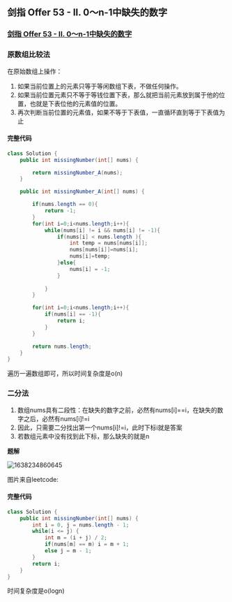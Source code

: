 ## 剑指 Offer 53 - II. 0～n-1中缺失的数字

### [剑指 Offer 53 - II. 0～n-1中缺失的数字](https://leetcode-cn.com/problems/que-shi-de-shu-zi-lcof/)

### 原数组比较法

在原始数组上操作：

1. 如果当前位置上的元素只等于等闲数组下表，不做任何操作。
2. 如果当前位置元素只不等于等钱位置下表，那么就把当前元素放到属于他的位置，也就是下表位他的元素值的位置。
3. 再次判断当前位置的元素值，如果不等于下表值，一直循环直到等于下表值为止

#### 完整代码

~~~ java
class Solution {
    public int missingNumber(int[] nums) {

        return missingNumber_A(nums);
    }

    public int missingNumber_A(int[] nums) {

        if(nums.length == 0){
            return -1;
        }
        for(int i=0;i<nums.length;i++){
            while(nums[i] != i && nums[i] != -1){
                if(nums[i] < nums.length ){
                    int temp = nums[nums[i]];
                    nums[nums[i]]=nums[i];
                    nums[i]=temp;
                }else{
                    nums[i] = -1;
                }
                
            }
        }

        for(int i=0;i<nums.length;i++){
            if(nums[i] == -1){
                return i;
            }
        }

        return nums.length;
    }
}
~~~

遍历一遍数组即可，所以时间复杂度是o(n)

### 二分法

1. 数组nums具有二段性：在缺失的数字之前，必然有nums[i]==i，在缺失的数字之后，必然有nums[i]!=i
2. 因此，只需要二分找出第一个nums[i]!=i，此时下标i就是答案
3. 若数组元素中没有找到此下标，那么缺失的就是n

**题解**

![1638234860645](C:\Users\MrR\AppData\Roaming\Typora\typora-user-images\1638234860645.png)

图片来自leetcode:

#### 完整代码

~~~ java
class Solution {
    public int missingNumber(int[] nums) {
        int i = 0, j = nums.length - 1;
        while(i <= j) {
            int m = (i + j) / 2;
            if(nums[m] == m) i = m + 1;
            else j = m - 1;
        }
        return i;
    }
}
~~~

时间复杂度是o(logn)